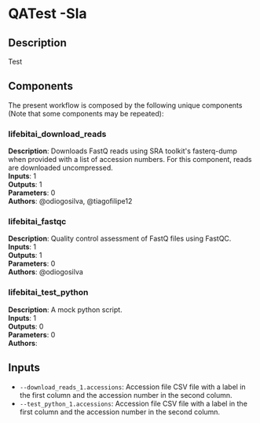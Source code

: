 # QATest -Sla

## Description

Test

## Components

The present workflow is composed by the following unique components (Note that some components may be repeated):

### lifebitai_download_reads

**Description**: Downloads FastQ reads using SRA toolkit's fasterq-dump when provided with a list of accession numbers. For this component, reads are downloaded uncompressed.\
**Inputs**: 1\
**Outputs**: 1\
**Parameters**: 0\
**Authors**: @odiogosilva, @tiagofilipe12

### lifebitai_fastqc

**Description**: Quality control assessment of FastQ files using FastQC.\
**Inputs**: 1\
**Outputs**: 1\
**Parameters**: 0\
**Authors**: @odiogosilva

### lifebitai_test_python

**Description**: A mock python script.\
**Inputs**: 1\
**Outputs**: 0\
**Parameters**: 0\
**Authors**: 

## Inputs

- `--download_reads_1.accessions`: Accession file CSV file with a label in the first column and the accession number in the second column.
- `--test_python_1.accessions`: Accession file CSV file with a label in the first column and the accession number in the second column.
